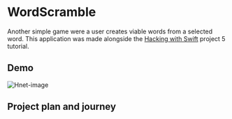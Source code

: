 # WordScramble
Another simple game were a user creates viable words from a selected word. This application was made alongside the [Hacking with Swift](https://www.hackingwithswift.com/100/swiftui/20) project 5 tutorial.

## Demo
![Hnet-image](https://user-images.githubusercontent.com/64978825/87564766-b3243c80-c6b8-11ea-885c-97624ae5a365.gif)

## Project plan and journey

